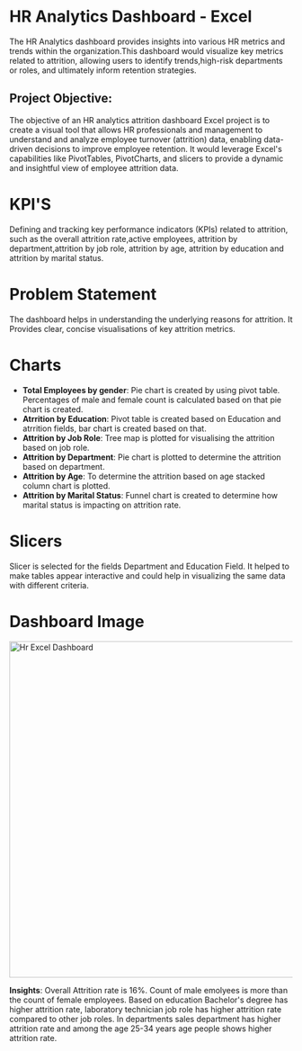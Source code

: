 # HR Analytics Dashboard - Excel
The HR Analytics dashboard provides insights into various HR metrics and trends within the organization.This dashboard would visualize key metrics related to attrition, allowing users to identify trends,high-risk departments or roles, and ultimately inform retention strategies.
## Project Objective: 
The objective of an HR analytics attrition dashboard Excel project is to create a visual tool that allows HR professionals and management to understand and analyze employee turnover (attrition) data, enabling data-driven decisions to improve employee retention. It would leverage Excel's capabilities like PivotTables, PivotCharts, and slicers to provide a dynamic and insightful view of employee attrition data. 
# KPI'S
 Defining and tracking key performance indicators (KPIs) related to attrition, such as the overall attrition rate,active employees, attrition by department,attrition by job role, attrition by age, attrition by education and attrition by marital status. 
# Problem Statement
 The dashboard helps in understanding the underlying reasons for attrition. It Provides clear, concise visualisations of key attrition metrics.
 # Charts
 - **Total Employees by gender**: Pie chart is created by using pivot table. Percentages of male and female count is calculated based on that pie chart is created.
 - **Atrrition by Education**: Pivot table is created based on Education and atrrition fields, bar chart is created based on that.
 - **Attrition by Job Role**: Tree map is plotted for visualising the attrition based on job role.
 - **Attrition by Department**: Pie chart is plotted to determine the attrition based on department.
 - **Attrition by Age**: To determine the attrition based on age stacked column chart is plotted.
 - **Attrition by Marital Status**: Funnel chart is created to determine how marital status is impacting on attrition rate.
 # Slicers
   Slicer is selected for the fields Department and Education Field. It helped to make tables appear interactive and could help in visualizing the same data with different criteria.
 # Dashboard Image
 <img width="1002" height="598" alt="Hr Excel Dashboard" src="https://github.com/user-attachments/assets/abf8f2a1-8e8c-468b-8506-f2e02007857a" />
 
**Insights**: Overall Attrition rate is 16%. Count of male emolyees is more than the count of female employees. Based on education Bachelor's degree has
  higher attrition rate, laboratory technician job role has higher attrition rate compared to other job roles. In departments sales department 
  has higher attrition rate and among the age 25-34 years age people shows higher attrition rate.
 

   
    
   

